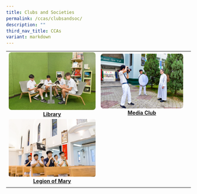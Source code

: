 ```yaml
---
title: Clubs and Societies
permalink: /ccas/clubsandsoc/
description: ""
third_nav_title: CCAs
variant: markdown
---
```

|  |  |  |
|:---:|:---:|:---:|
|<a href="/cca/Clubs-and-Societies/library/"><img src="/images/Updated%20photos%20for%20CCA/library.png"></a>[**Library**](/cca/Clubs-and-Societies/library/) |<a href="/cca/Clubs-and-Societies/media-club/"><img src="/images/Updated%20photos%20for%20CCA/mediaclub.png"></a> [**Media Club**](/cca/Clubs-and-Societies/Media-Club)|
<a href="/cca/Clubs-and-Societies/legion-of-mary/"><img src="/images/Updates%20for%202025/Asset_1.png"></a>[**Legion of Mary**](/cca/Clubs-and-Societies/legion-of-mary/) |
||||